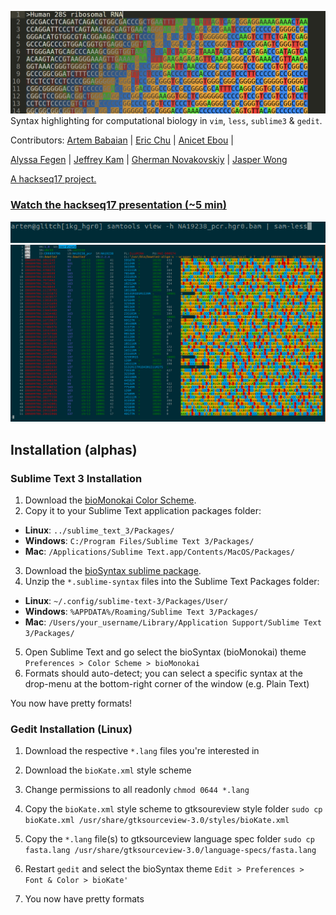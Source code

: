 ![Fasta Banner](img/FastaBanner.png)
Syntax highlighting for computational biology in `vim`, `less`, `sublime3` & `gedit`.

Contributors: [Artem Babaian](https://github.com/ababaian) \| [Eric Chu](https://github.com/echu113) \| [Anicet Ebou](https://github.com/ebedthan) \|

[Alyssa Fegen](https://github.com/alyeffy) \| [Jeffrey Kam](https://github.com/lazypanda10117) \| [Gherman Novakovskiy](https://github.com/fransilvion) \| [Jasper Wong](https://github.com/Jwong684)

[A hackseq17 project.](https://www.hackseq.com)

### [Watch the hackseq17 presentation (~5 min)](https://youtu.be/dHYN3E7edhY?t=6m28s)

![Example less command](img/sam-less_command.png)
![Example .sam in less](img/sam-less.png)

## Installation (alphas)

### Sublime Text 3 Installation

1. Download the [bioMonokai Color Scheme](https://github.com/ababaian/bioSyntax/blob/master/dev/theme/sublime/Color%20Scheme%20-%20bioSyntax.sublime-package).
2. Copy it to your Sublime Text application packages folder:
- **Linux**: `../sublime_text_3/Packages/`
- **Windows**: `C:/Program Files/Sublime Text 3/Packages/`
- **Mac**: `/Applications/Sublime Text.app/Contents/MacOS/Packages/`
3. Download the [bioSyntax sublime package](syntax/bioSyntax_sublime_RELEASE.zip).
4. Unzip the `*.sublime-syntax` files into the Sublime Text Packages folder:
- **Linux**: `~/.config/sublime-text-3/Packages/User/`
- **Windows**: `%APPDATA%/Roaming/Sublime Text 3/Packages/`
- **Mac**: `/Users/your_username/Library/Application Support/Sublime Text 3/Packages/`
5. Open Sublime Text and go select the bioSyntax (bioMonokai) theme
`Preferences > Color Scheme > bioMonokai`
6. Formats should auto-detect; you can select a specific syntax at the drop-menu at the bottom-right corner of the window (e.g. Plain Text)

You now have pretty formats!

### Gedit Installation (Linux)
1. Download the respective `*.lang` files you're interested in
2. Download the `bioKate.xml` style scheme
 
3. Change permissions to all readonly
	`chmod 0644 *.lang`

4. Copy the `bioKate.xml` style scheme to gtksoureview style folder
	`sudo cp bioKate.xml /usr/share/gtksourceview-3.0/styles/bioKate.xml`

5. Copy the `*.lang` file(s) to gtksourceview language spec folder
	`sudo cp fasta.lang /usr/share/gtksourceview-3.0/language-specs/fasta.lang`

6. Restart `gedit` and select the bioSyntax theme
	`Edit > Preferences > Font & Color > bioKate'`
7.  You now have pretty formats 

